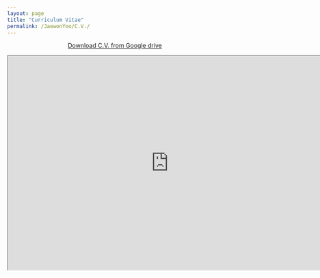 ```yaml
---
layout: page
title: "Curriculum Vitae"
permalink: /JaewonYoo/C.V./
---
```


<p align="center">
<a href="http://bit.ly/2ItYuUI" target="_blank"> Download C.V. from Google drive</a>
</p>

<p align="center">
  <div class="responsive">
   <iframe src="https://j1yoo4.github.io/190415_Jaewon_Yoo_CV.pdf" width="750" height="500"></iframe>
  </div>
</p>
